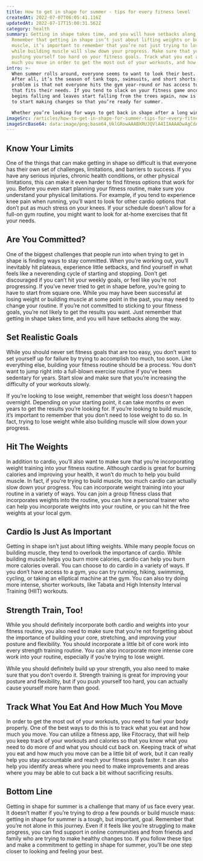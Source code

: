 ```yaml
---
title: How to get in shape for summer - tips for every fitness level
createdAt: 2022-07-07T06:05:41.116Z
updatedAt: 2022-07-17T15:00:31.562Z
category: health
summary: Getting in shape takes time, and you will have setbacks along the way.
  Remember that getting in shape isn’t just about lifting weights or building
  muscle, it’s important to remember that you’re not just trying to lose weight
  while building muscle will slow down your progress. Make sure that you're not
  pushing yourself too hard on your fitness goals. Track what you eat and how
  much you move in order to get the most out of your workouts, and how you eat.
intro: >-
  When summer rolls around, everyone seems to want to look their best.
  After all, it’s the season of tank tops, swimsuits, and short shorts. The
  problem is that not everyone hits the gym year-round or has access to a gym
  that fits their needs. If you tend to slack on your fitness game once the snow
  begins falling and leaves start falling from the trees again, now is the time
  to start making changes so that you’re ready for summer. 

  Whether you’re looking for ways to get back in shape after a long winter hibernation or just hoping to avoid ending up in an unflattering bathing suit this summer, hitting the gym as often as possible is essential. But what if you don’t have a gym membership? Or what if you can only commit to working out at home? Luckily we have some great tips for how you can get in shape for summer no matter where you are.
imageSrc: /articles/how-to-get-in-shape-for-summer-tips-for-every-fitness-level.png
imageSrcBase64: data:image/png;base64,UklGRowAAABXRUJQVlA4IIAAAADwAgCdASoKAAoAAUAmJbACdLoA7QD9ABPAFuIHhgjhwAD++k1P9vtMBCOHZGdEtExOV2AYHnfLeplL6+XQRN21qR3f7+2HMs57xV9pu9LCRj/4mQdVsrWYrGUREo/23Z8J34+1H/5N+M419Op+dn/2U13mGcSAeC7ivyo3kMAAAA==
---
```


## Know Your Limits

One of the things that can make getting in shape so difficult is that everyone has their own set of challenges, limitations, and barriers to success. If you have any serious injuries, chronic health conditions, or other physical limitations, this can make it even harder to find fitness options that work for you. Before you even start planning your fitness routine, make sure you understand your physical limitations.
For example, if you tend to experience knee pain when running, you’ll want to look for other cardio options that don’t put as much stress on your knees. If your schedule doesn’t allow for a full-on gym routine, you might want to look for at-home exercises that fit your needs.

## Are You Committed?

One of the biggest challenges that people run into when trying to get in shape is finding ways to stay committed. When you’re working out, you’ll inevitably hit plateaus, experience little setbacks, and find yourself in what feels like a neverending cycle of starting and stopping. Don’t get discouraged if you can’t hit your weekly goals, or feel like you’re not progressing. If you’ve never tried to get in shape before, you’re going to have to start from square one. While you may have been successful at losing weight or building muscle at some point in the past, you may need to change your routine. If you’re not committed to sticking to your fitness goals, you’re not likely to get the results you want. Just remember that getting in shape takes time, and you will have setbacks along the way.

## Set Realistic Goals

While you should never set fitness goals that are too easy, you don’t want to set yourself up for failure by trying to accomplish too much, too soon. Like everything else, building your fitness routine should be a process. You don’t want to jump right into a full-blown exercise routine if you’ve been sedentary for years. Start slow and make sure that you’re increasing the difficulty of your workouts slowly.

If you’re looking to lose weight, remember that weight loss doesn’t happen overnight. Depending on your starting point, it can take months or even years to get the results you’re looking for. If you’re looking to build muscle, it’s important to remember that you don’t need to lose weight to do so. In fact, trying to lose weight while also building muscle will slow down your progress.

## Hit The Weights

In addition to cardio, you’ll also want to make sure that you’re incorporating weight training into your fitness routine. Although cardio is great for burning calories and improving your health, it won’t do much to help you build muscle. In fact, if you’re trying to build muscle, too much cardio can actually slow down your progress.
You can incorporate weight training into your routine in a variety of ways. You can join a group fitness class that incorporates weights into the routine, you can hire a personal trainer who can help you incorporate weights into your routine, or you can hit the free weights at your local gym.

## Cardio Is Just As Important

Getting in shape isn’t just about lifting weights. While many people focus on building muscle, they tend to overlook the importance of cardio. While building muscle helps you burn more calories, cardio can help you burn more calories overall.
You can choose to do cardio in a variety of ways. If you don’t have access to a gym, you can try running, hiking, swimming, cycling, or taking an elliptical machine at the gym. You can also try doing more intense, shorter workouts, like Tabata and High Intensity Interval Training (HIIT) workouts.

## Strength Train, Too!

While you should definitely incorporate both cardio and weights into your fitness routine, you also need to make sure that you’re not forgetting about the importance of building your core, stretching, and improving your posture and flexibility.
You should incorporate a little bit of core work into every strength training routine. You can also incorporate more intense core work into your routine, especially if you’re trying to lose weight.

While you should definitely build up your strength, you also need to make sure that you don’t overdo it. Strength training is great for improving your posture and flexibility, but if you push yourself too hard, you can actually cause yourself more harm than good.

## Track What You Eat And How Much You Move

In order to get the most out of your workouts, you need to fuel your body properly. One of the best ways to do this is to track what you eat and how much you move. You can utilize a fitness app, like Fitocracy, that will help you keep track of your workouts and calories so that you know what you need to do more of and what you should cut back on.
Keeping track of what you eat and how much you move can be a little bit of work, but it can really help you stay accountable and reach your fitness goals faster. It can also help you identify areas where you need to make improvements and areas where you may be able to cut back a bit without sacrificing results.

## Bottom Line

Getting in shape for summer is a challenge that many of us face every year. It doesn’t matter if you’re trying to drop a few pounds or build muscle mass: getting in shape for summer is a tough, but important, goal.
Remember that you’re not alone in this journey. Even if it feels like you’re struggling to make progress, you can find support in online communities and from friends and family who are trying to make healthy changes too.
If you follow these tips and make a commitment to getting in shape for summer, you’ll be one step closer to looking and feeling your best.
